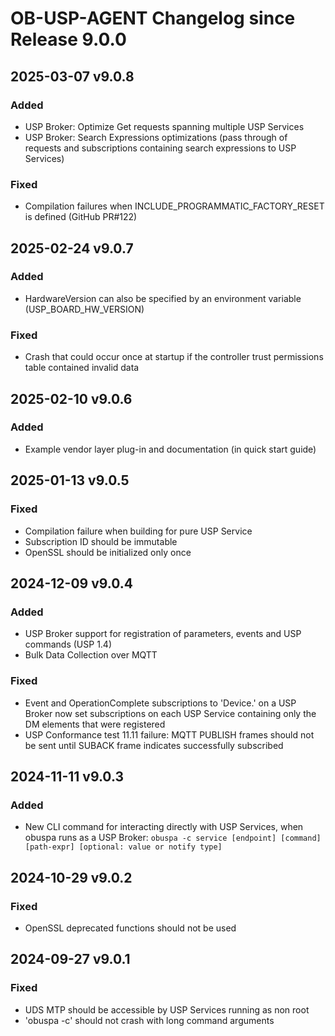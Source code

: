 # OB-USP-AGENT Changelog since Release 9.0.0

## 2025-03-07 v9.0.8
### Added
- USP Broker: Optimize Get requests spanning multiple USP Services
- USP Broker: Search Expressions optimizations (pass through of requests and subscriptions containing search expressions to USP Services)

### Fixed
- Compilation failures when INCLUDE_PROGRAMMATIC_FACTORY_RESET is defined (GitHub PR#122)

## 2025-02-24 v9.0.7
### Added
- HardwareVersion can also be specified by an environment variable (USP_BOARD_HW_VERSION)

### Fixed
- Crash that could occur once at startup if the controller trust permissions table contained invalid data


## 2025-02-10 v9.0.6
### Added
- Example vendor layer plug-in and documentation (in quick start guide)

## 2025-01-13 v9.0.5
### Fixed
- Compilation failure when building for pure USP Service
- Subscription ID should be immutable
- OpenSSL should be initialized only once

## 2024-12-09 v9.0.4
### Added
- USP Broker support for registration of parameters, events and USP commands (USP 1.4)
- Bulk Data Collection over MQTT

### Fixed
- Event and OperationComplete subscriptions to 'Device.' on a USP Broker now set subscriptions on each USP Service containing only the DM elements that were registered
- USP Conformance test 11.11 failure: MQTT PUBLISH frames should not be sent until SUBACK frame indicates successfully subscribed

## 2024-11-11 v9.0.3
### Added
- New CLI command for interacting directly with USP Services, when obuspa runs as a USP Broker:
 `obuspa -c service [endpoint] [command] [path-expr] [optional: value or notify type]`

## 2024-10-29 v9.0.2
### Fixed
- OpenSSL deprecated functions should not be used

## 2024-09-27 v9.0.1
### Fixed
- UDS MTP should be accessible by USP Services running as non root
- 'obuspa -c' should not crash with long command arguments

